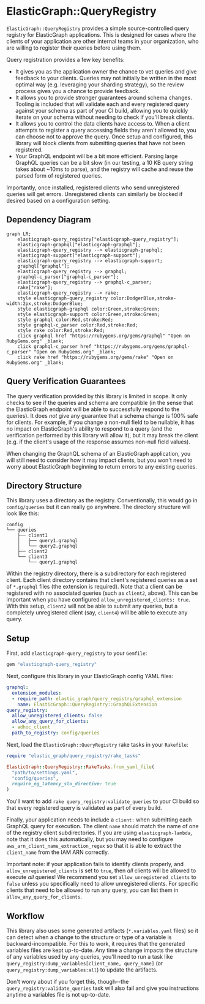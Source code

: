 # ElasticGraph::QueryRegistry

`ElasticGraph::QueryRegistry` provides a simple source-controlled query
registry for ElasticGraph applications. This is designed for cases where
the clients of your application are other internal teams in your organization,
who are willing to register their queries before using them.

Query registration provides a few key benefits:

* It gives you as the application owner the chance to vet queries and
  give feedback to your clients. Queries may not initially be written
  in the most optimal way (e.g. leveraging your sharding strategy), so
  the review process gives you a chance to provide feedback.
* It allows you to provide stronger guarantees around schema changes.
  Tooling is included that will validate each and every registered query
  against your schema as part of your CI build, allowing you to quickly
  iterate on your schema without needing to check if you'll break clients.
* It allows you to control the data clients have access to. When
  a client attempts to register a query accessing fields they aren't
  allowed to, you can choose not to approve the query. Once setup and
  configured, this library will block clients from submitting queries
  that have not been registered.
* Your GraphQL endpoint will be a bit more efficient. Parsing large
  GraphQL queries can be a bit slow (in our testing, a 10 KB query
  string takes about ~10ms to parse), and the registry will cache and
  reuse the parsed form of registered queries.

Importantly, once installed, registered clients who send unregistered
queries will get errors. Unregistered clients can similarly be blocked
if desired based on a configuration setting.

## Dependency Diagram

```mermaid
graph LR;
    elasticgraph-query_registry["elasticgraph-query_registry"];
    elasticgraph-graphql["elasticgraph-graphql"];
    elasticgraph-query_registry --> elasticgraph-graphql;
    elasticgraph-support["elasticgraph-support"];
    elasticgraph-query_registry --> elasticgraph-support;
    graphql["graphql"];
    elasticgraph-query_registry --> graphql;
    graphql-c_parser["graphql-c_parser"];
    elasticgraph-query_registry --> graphql-c_parser;
    rake["rake"];
    elasticgraph-query_registry --> rake;
    style elasticgraph-query_registry color:DodgerBlue,stroke-width:2px,stroke:DodgerBlue;
    style elasticgraph-graphql color:Green,stroke:Green;
    style elasticgraph-support color:Green,stroke:Green;
    style graphql color:Red,stroke:Red;
    style graphql-c_parser color:Red,stroke:Red;
    style rake color:Red,stroke:Red;
    click graphql href "https://rubygems.org/gems/graphql" "Open on RubyGems.org" _blank;
    click graphql-c_parser href "https://rubygems.org/gems/graphql-c_parser" "Open on RubyGems.org" _blank;
    click rake href "https://rubygems.org/gems/rake" "Open on RubyGems.org" _blank;
```

## Query Verification Guarantees

The query verification provided by this library is limited in scope. It
only checks to see if the queries and schema are compatible (in the sense
that the ElasticGraph endpoint will be able to successfully respond to
the queries). It does _not_ give any guarantee that a schema change is
100% safe for clients. For example, if you change a non-null field to be
nullable, it has no impact on ElasticGraph's ability to respond to a query
(and the verification performed by this library will allow it), but it may
break the client (e.g. if the client's usage of the response assumes
non-null field values).

When changing the GraphQL schema of an ElasticGraph application, you
will still need to consider how it may impact clients, but you won't
need to worry about ElasticGraph beginning to return errors to any
existing queries.

## Directory Structure

This library uses a directory as the registry. Conventionally, this
would go in `config/queries` but it can really go anywhere. The directory
structure will look like this:

```
config
└── queries
    ├── client1
    │   ├── query1.graphql
    │   └── query2.graphql
    ├── client2
    └── client3
        └── query1.graphql
```

Within the registry directory, there is a subdirectory for each
registered client. Each client directory contains that client's
registered queries as a set of `*.graphql` files (the extension is
required). Note that a client can be registered with no
associated queries (such as `client2`, above). This can be important
when you have configured `allow_unregistered_clients: true`. With
this setup, `client2` will not be able to submit any queries, but
a completely unregistered client (say, `client4`) will be able to
execute any query.

## Setup

First, add `elasticgraph-query_registry` to your `Gemfile`:

``` ruby
gem "elasticgraph-query_registry"
```

Next, configure this library in your ElasticGraph config YAML files:

``` yaml
graphql:
  extension_modules:
  - require_path: elastic_graph/query_registry/graphql_extension
    name: ElasticGraph::QueryRegistry::GraphQLExtension
query_registry:
  allow_unregistered_clients: false
  allow_any_query_for_clients:
  - adhoc_client
  path_to_registry: config/queries
```

Next, load the `ElasticGraph::QueryRegistry` rake tasks in your `Rakefile`:

``` ruby
require "elastic_graph/query_registry/rake_tasks"

ElasticGraph::QueryRegistry::RakeTasks.from_yaml_file(
  "path/to/settings.yaml",
  "config/queries",
  require_eg_latency_slo_directive: true
)
```

You'll want to add `rake query_registry:validate_queries` to your CI build so
that every registered query is validated as part of every build.

Finally, your application needs to include a `client:` when submitting
each GraphQL query for execution. The client `name` should match the
name of one of the registry client subdirectories. If you are using
`elasticgraph-lambda`, note that it does this automatically, but you may
need to configure `aws_arn_client_name_extraction_regex` so that it is
able to extract the `client_name` from the IAM ARN correctly.

Important note: if your application fails to identify clients properly,
and `allow_unregistered_clients` is set to `true`, then _all_ clients
will be allowed to execute _all_ queries! We recommend you set
`allow_unregistered_clients` to `false` unless you specifically need
to allow unregistered clients. For specific clients that need to be
allowed to run any query, you can list them in `allow_any_query_for_clients`.

## Workflow

This library also uses some generated artifacts (`*.variables.yaml` files)
so it can detect when a change to the structure or type of a variable is
backward-incompatible. For this to work, it requires that the generated
variables files are kept up-to-date. Any time a change impacts the structure
of any variables used by any queries, you'll need to run a task like
`query_registry:dump_variables[client_name, query_name]` (or
`query_registry:dump_variables:all`) to update the artifacts.

Don't worry about if you forget this, though--the
`query_registry:validate_queries` task will also fail and give you
instructions anytime a variables file is not up-to-date.
